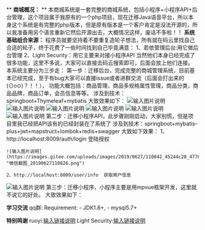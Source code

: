  ** **商城概况：** ** 
   本商城系统是一套完整的商城系统，包括小程序+小程序API+后台管理，这个项目属于我原有的一个php项目，现在迁移Java语音平台，所以本身这个系统是有完整的php版本，但是原有版本是一个客户肯定是没法开源的，所以我准备用另个语言重新它然后开源出去，大概情况这样，废话不多啦！！
   **系统基础组合来源：** 
    程序员就要坚持着不要重复造轮子想法，所有就在码云里找自己合适的轮子，终于花费了一些时间找到自己毕竟满意：
    1、若依管理后台:用它做后台管理
    2、Light Security：用它主要来对接小程序API
    当然他们本身已经完成了很多功能，这里不多说，大家可以直接去码云搜索即可，后面会放上他们连接。
   本系统主要分为三步走：
    第一步：迁移后台，完成完整的商城管理系统，目前基本已经完成，至于有bug大家可以直接issue或者进群交流（后面会打出来的(⊙o⊙)？！！），
    功能大概包括：商品管理，商品多规格属性管理，商品分类，商品品牌，商品订单，会员信息等等。
    涉及到技术：springboot+Thymeleaf+mybatis
    大致效果如下：
    ![输入图片说明](https://images.gitee.com/uploads/images/2019/0830/172413_340ac75f_477893.png "微信截图_20190830170641.png")
    ![输入图片说明](https://images.gitee.com/uploads/images/2019/0830/172427_7ff4676c_477893.png "微信截图_20190830172142.png")
    ![输入图片说明](https://images.gitee.com/uploads/images/2019/0830/172437_aa2d0957_477893.png "微信截图_20190830172203.png")
    ![输入图片说明](https://images.gitee.com/uploads/images/2019/0830/172448_886cb29c_477893.png "微信截图_20190830172218.png")
    ![输入图片说明](https://images.gitee.com/uploads/images/2019/0830/172500_1e27e693_477893.png "微信截图_20190830172234.png")
    ![输入图片说明](https://images.gitee.com/uploads/images/2019/0830/172511_f103d448_477893.png "微信截图_20190830172244.png")
   第二步：迁移小程序API，此步骤刚刚启动，大家别慌，但是项目里我已经把API该有的已经封装在了系统了
    涉及到技术：springboot+mybatis-plus+jwt+mapstruct+lombok+redis+swagger
    大致如下效果：
      1、http://localhost:8009/auth/login 登陆授权

    ![输入图片说明](https://images.gitee.com/uploads/images/2019/0627/110842_45244c28_477893.png "微信截图_20190627110826.png")

    2、http://localhost:8009/user/info  获取用户信息

![输入图片说明](https://images.gitee.com/uploads/images/2019/0627/111118_91611de3_477893.png "_20190627110917.png")
  第三步：迁移小程序，小程序主要是用mpvue框架开发，这里就不说它的好处。
  大致效果如下：

 **学习交流** 
    qq群:
Requirement:
    - JDK1.8+,
    - mysql5.7+

 **特别鸣谢** 
  ruoyi:[输入链接说明](https://gitee.com/y_project/RuoYi)
  Light Security:[输入链接说明](https://gitee.com/itmuch/light-security)
     
  
